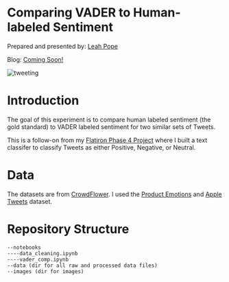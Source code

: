 # Comparing VADER to Human-labeled Sentiment


Prepared and presented by: [Leah Pope](https://www.linkedin.com/in/leahspope/) 

Blog: [Coming Soon!](https://lspope.github.io/)

![tweeting](images/tim-mossholder-lBNCfM_jsh8-unsplash.jpg)


# Introduction

The goal of this experiment is to compare human labeled sentiment (the gold standard) to VADER labeled sentiment for two similar sets of Tweets.

This is a follow-on from my [Flatiron Phase 4 Project](https://github.com/lspope/dsc-phase-4-project) where I built a text classifer to classify Tweets as either Positive, Negative, or Neutral. 


# Data
The datasets are from [CrowdFlower](https://data.world/crowdflower). I used the [Product Emotions](https://data.world/crowdflower/brands-and-product-emotions) and [Apple Tweets](https://data.world/crowdflower/apple-twitter-sentiment) dataset.


# Repository Structure
```
--notebooks
----data_cleaning.ipynb
----vader_comp.ipynb
--data (dir for all raw and processed data files)
--images (dir for images)
```